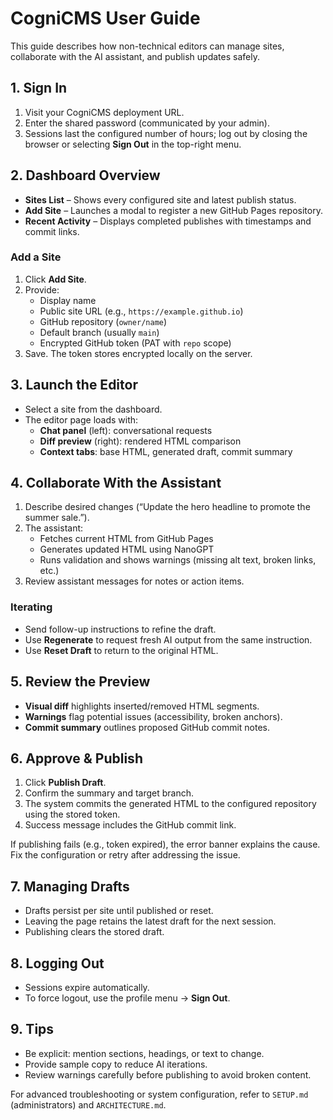 # CogniCMS User Guide

This guide describes how non-technical editors can manage sites, collaborate with the AI assistant, and publish updates safely.

## 1. Sign In

1. Visit your CogniCMS deployment URL.
2. Enter the shared password (communicated by your admin).
3. Sessions last the configured number of hours; log out by closing the browser or selecting **Sign Out** in the top-right menu.

## 2. Dashboard Overview

- **Sites List** – Shows every configured site and latest publish status.
- **Add Site** – Launches a modal to register a new GitHub Pages repository.
- **Recent Activity** – Displays completed publishes with timestamps and commit links.

### Add a Site

1. Click **Add Site**.
2. Provide:
   - Display name
   - Public site URL (e.g., `https://example.github.io`)
   - GitHub repository (`owner/name`)
   - Default branch (usually `main`)
   - Encrypted GitHub token (PAT with `repo` scope)
3. Save. The token stores encrypted locally on the server.

## 3. Launch the Editor

- Select a site from the dashboard.
- The editor page loads with:
  - **Chat panel** (left): conversational requests
  - **Diff preview** (right): rendered HTML comparison
  - **Context tabs**: base HTML, generated draft, commit summary

## 4. Collaborate With the Assistant

1. Describe desired changes (“Update the hero headline to promote the summer sale.”).
2. The assistant:
   - Fetches current HTML from GitHub Pages
   - Generates updated HTML using NanoGPT
   - Runs validation and shows warnings (missing alt text, broken links, etc.)
3. Review assistant messages for notes or action items.

### Iterating

- Send follow-up instructions to refine the draft.
- Use **Regenerate** to request fresh AI output from the same instruction.
- Use **Reset Draft** to return to the original HTML.

## 5. Review the Preview

- **Visual diff** highlights inserted/removed HTML segments.
- **Warnings** flag potential issues (accessibility, broken anchors).
- **Commit summary** outlines proposed GitHub commit notes.

## 6. Approve & Publish

1. Click **Publish Draft**.
2. Confirm the summary and target branch.
3. The system commits the generated HTML to the configured repository using the stored token.
4. Success message includes the GitHub commit link.

If publishing fails (e.g., token expired), the error banner explains the cause. Fix the configuration or retry after addressing the issue.

## 7. Managing Drafts

- Drafts persist per site until published or reset.
- Leaving the page retains the latest draft for the next session.
- Publishing clears the stored draft.

## 8. Logging Out

- Sessions expire automatically.
- To force logout, use the profile menu → **Sign Out**.

## 9. Tips

- Be explicit: mention sections, headings, or text to change.
- Provide sample copy to reduce AI iterations.
- Review warnings carefully before publishing to avoid broken content.

For advanced troubleshooting or system configuration, refer to `SETUP.md` (administrators) and `ARCHITECTURE.md`.
